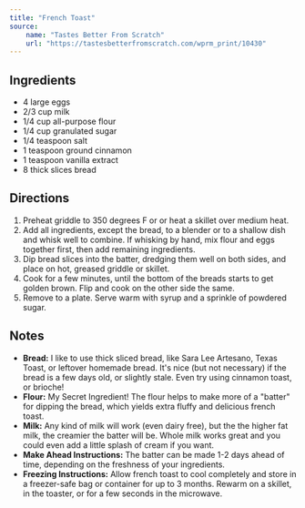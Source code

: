 ```yaml
---
title: "French Toast"
source:
    name: "Tastes Better From Scratch"
    url: "https://tastesbetterfromscratch.com/wprm_print/10430"
---
```


## Ingredients

-   4 large eggs
-   2/3 cup milk
-   1/4 cup all-purpose flour
-   1/4 cup granulated sugar
-   1/4 teaspoon salt
-   1 teaspoon ground cinnamon
-   1 teaspoon vanilla extract
-   8 thick slices bread

## Directions

1. Preheat griddle to 350 degrees F or or heat a skillet over medium heat.
1. Add all ingredients, except the bread, to a blender or to a shallow dish and whisk well to combine. If whisking by hand, mix flour and eggs together first, then add remaining ingredients.
1. Dip bread slices into the batter, dredging them well on both sides, and place on hot, greased griddle or skillet.
1. Cook for a few minutes, until the bottom of the breads starts to get golden brown. Flip and cook on the other side the same.
1. Remove to a plate. Serve warm with syrup and a sprinkle of powdered sugar.

## Notes

-   **Bread:** I like to use thick sliced bread, like Sara Lee Artesano, Texas Toast, or leftover homemade bread. It's nice (but not necessary) if the bread is a few days old, or slightly stale. Even try using cinnamon toast, or brioche!
-   **Flour:** My Secret Ingredient! The flour helps to make more of a "batter" for dipping the bread, which yields extra fluffy and delicious french toast.
-   **Milk:** Any kind of milk will work (even dairy free), but the the higher fat milk, the creamier the batter will be. Whole milk works great and you could even add a little splash of cream if you want.
-   **Make Ahead Instructions:** The batter can be made 1-2 days ahead of time, depending on the freshness of your ingredients.
-   **Freezing Instructions:** Allow french toast to cool completely and store in a freezer-safe bag or container for up to 3 months. Rewarm on a skillet, in the toaster, or for a few seconds in the microwave.
